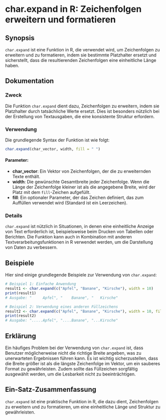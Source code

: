 <!--
Meta Description: # char.expand in R: Zeichenfolgen erweitern und formatieren ## Synopsis `char.expand` ist eine Funktion in R, die verwendet wird, um Zeichenfolgen zu ...
Meta Keywords: die, ist, char, expand, der
-->

# char.expand in R: Zeichenfolgen erweitern und formatieren

## Synopsis
`char.expand` ist eine Funktion in R, die verwendet wird, um Zeichenfolgen zu erweitern und zu formatieren, indem sie bestimmte Platzhalter ersetzt und sicherstellt, dass die resultierenden Zeichenfolgen eine einheitliche Länge haben.

## Dokumentation
### Zweck
Die Funktion `char.expand` dient dazu, Zeichenfolgen zu erweitern, indem sie Platzhalter durch tatsächliche Werte ersetzt. Dies ist besonders nützlich bei der Erstellung von Textausgaben, die eine konsistente Struktur erfordern.

### Verwendung
Die grundlegende Syntax der Funktion ist wie folgt:

```R
char.expand(char_vector, width, fill = " ")
```

#### Parameter:
- **char_vector**: Ein Vektor von Zeichenfolgen, der die zu erweiternden Texte enthält.
- **width**: Die gewünschte Gesamtbreite jeder Zeichenfolge. Wenn die Länge der Zeichenfolge kleiner ist als die angegebene Breite, wird der Platz mit dem `fill`-Zeichen aufgefüllt.
- **fill**: Ein optionaler Parameter, der das Zeichen definiert, das zum Auffüllen verwendet wird (Standard ist ein Leerzeichen).

### Details
`char.expand` ist nützlich in Situationen, in denen eine einheitliche Anzeige von Text erforderlich ist, beispielsweise beim Drucken von Tabellen oder Berichten. Die Funktion kann auch in Kombination mit anderen Textverarbeitungsfunktionen in R verwendet werden, um die Darstellung von Daten zu verbessern.

## Beispiele
Hier sind einige grundlegende Beispiele zur Verwendung von `char.expand`:

```R
# Beispiel 1: Einfache Anwendung
result1 <- char.expand(c("Apfel", "Banane", "Kirsche"), width = 10)
print(result1)
# Ausgabe: "     Apfel", "    Banane", "   Kirsche"

# Beispiel 2: Verwendung eines anderen Füllzeichens
result2 <- char.expand(c("Apfel", "Banane", "Kirsche"), width = 10, fill = ".")
print(result2)
# Ausgabe: ".....Apfel", "....Banane", "...Kirsche"
```

## Erklärung
Ein häufiges Problem bei der Verwendung von `char.expand` ist, dass Benutzer möglicherweise nicht die richtige Breite angeben, was zu unerwarteten Ergebnissen führen kann. Es ist wichtig sicherzustellen, dass die Breite größer ist als die längste Zeichenfolge im Vektor, um ein sauberes Format zu gewährleisten. Zudem sollte das Füllzeichen sorgfältig ausgewählt werden, um die Lesbarkeit nicht zu beeinträchtigen.

## Ein-Satz-Zusammenfassung
`char.expand` ist eine praktische Funktion in R, die dazu dient, Zeichenfolgen zu erweitern und zu formatieren, um eine einheitliche Länge und Struktur zu gewährleisten.